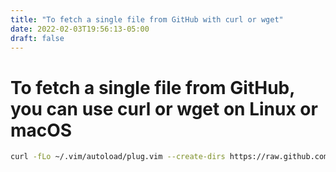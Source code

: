 ```yaml
---
title: "To fetch a single file from GitHub with curl or wget"
date: 2022-02-03T19:56:13-05:00
draft: false
---
```

# To fetch a single file from GitHub, you can use curl or wget on Linux or macOS

```bash
curl -fLo ~/.vim/autoload/plug.vim --create-dirs https://raw.github.com/junegunn/vim-plug/master/plug.vim
```